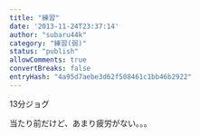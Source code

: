 ```yaml
---
title: "練習"
date: '2013-11-24T23:37:14'
author: "subaru44k"
category: "練習(弱)"
status: "publish"
allowComments: true
convertBreaks: false
entryHash: "4a95d7aebe3d62f508461c1bb46b2922"
---
```

13分ジョグ

当たり前だけど、あまり疲労がない。。。
